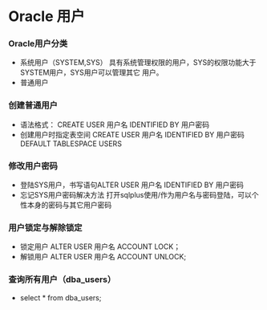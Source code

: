 # Oracle 用户
### Oracle用户分类
* 系统用户（SYSTEM,SYS）
    具有系统管理权限的用户，SYS的权限功能大于SYSTEM用户，SYS用户可以管理其它
    用户。
* 普通用户
### 创建普通用户
* 语法格式：
    CREATE USER 用户名 IDENTIFIED BY 用户密码
* 创建用户时指定表空间
    CREATE USER 用户名 IDENTIFIED BY 用户密码 DEFAULT TABLESPACE USERS
### 修改用户密码
* 登陆SYS用户，书写语句ALTER USER 用户名 IDENTIFIED BY 用户密码
* 忘记SYS用户密码解决方法
    打开sqlplus使用/作为用户名与密码登陆，可以个性本身的密码与其它用户密码
### 用户锁定与解除锁定
* 锁定用户
    ALTER USER 用户名 ACCOUNT LOCK；
* 解锁用户
    ALTER USER 用户名 ACCOUNT UNLOCK;
### 查询所有用户（dba_users）
* select * from dba_users;
